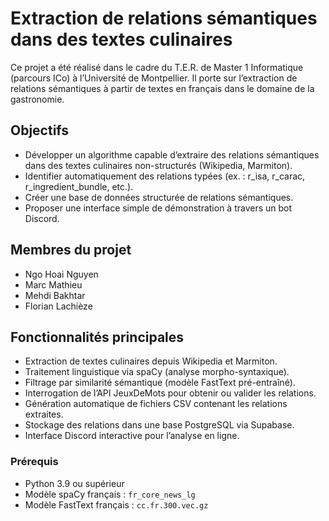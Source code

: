 # Extraction de relations sémantiques dans des textes culinaires

Ce projet a été réalisé dans le cadre du T.E.R. de Master 1 Informatique (parcours ICo) à l’Université de Montpellier. Il porte sur l’extraction de relations sémantiques à partir de textes en français dans le domaine de la gastronomie.

## Objectifs

- Développer un algorithme capable d’extraire des relations sémantiques dans des textes culinaires non-structurés (Wikipedia, Marmiton).
- Identifier automatiquement des relations typées (ex. : r_isa, r_carac, r_ingredient_bundle, etc.).
- Créer une base de données structurée de relations sémantiques.
- Proposer une interface simple de démonstration à travers un bot Discord.

## Membres du projet

- Ngo Hoai Nguyen 
- Marc Mathieu 
- Mehdi Bakhtar 
- Florian Lachièze 

## Fonctionnalités principales

- Extraction de textes culinaires depuis Wikipedia et Marmiton.
- Traitement linguistique via spaCy (analyse morpho-syntaxique).
- Filtrage par similarité sémantique (modèle FastText pré-entraîné).
- Interrogation de l’API JeuxDeMots pour obtenir ou valider les relations.
- Génération automatique de fichiers CSV contenant les relations extraites.
- Stockage des relations dans une base PostgreSQL via Supabase.
- Interface Discord interactive pour l’analyse en ligne.


### Prérequis

- Python 3.9 ou supérieur
- Modèle spaCy français : `fr_core_news_lg`
- Modèle FastText français : `cc.fr.300.vec.gz`
